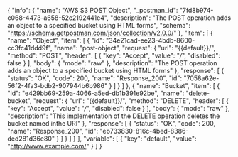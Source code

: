 {
  "info": {
    "name": "AWS S3 POST Object",
    "_postman_id": "7fd8b974-c068-4473-a658-52c2192441e4",
    "description": "The POST operation adds an object to a specified bucket using HTML forms",
    "schema": "https://schema.getpostman.com/json/collection/v2.0.0/"
  },
  "item": [
    {
      "name": "Object",
      "item": [
        {
          "id": "34e21cad-ee23-4bdb-8600-cc3fc41ddd9f",
          "name": "post-object",
          "request": {
            "url": "{{default}}/",
            "method": "POST",
            "header": [
              {
                "key": "Accept",
                "value": "*/*",
                "disabled": false
              }
            ],
            "body": {
              "mode": "raw"
            },
            "description": "The POST operation adds an object to a specified bucket using HTML forms"
          },
          "response": [
            {
              "status": "OK",
              "code": 200,
              "name": "Response_200",
              "id": "7058a62e-56f2-4fa3-bdb2-907944b6b986"
            }
          ]
        }
      ]
    },
    {
      "name": "Bucket",
      "item": [
        {
          "id": "e429bb69-259a-4066-a5ed-db1b391e92be",
          "name": "delete-bucket",
          "request": {
            "url": "{{default}}/",
            "method": "DELETE",
            "header": [
              {
                "key": "Accept",
                "value": "*/*",
                "disabled": false
              }
            ],
            "body": {
              "mode": "raw"
            },
            "description": "This implementation of the DELETE operation deletes the bucket named inthe URI"
          },
          "response": [
            {
              "status": "OK",
              "code": 200,
              "name": "Response_200",
              "id": "eb733830-816c-4bed-8386-ded281d36e80"
            }
          ]
        }
      ]
    }
  ],
  "variable": [
    {
      "key": "default",
      "value": "http://www.example.com/"
    }
  ]
}